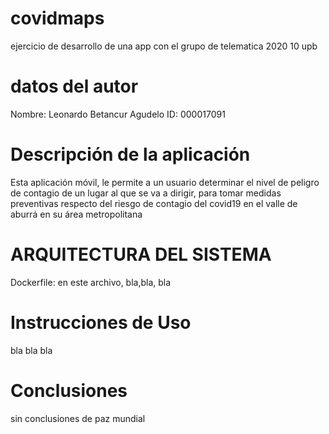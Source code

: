 # covidmaps
ejercicio de desarrollo de una app con el grupo de telematica 2020 10 upb
# datos del autor
Nombre: Leonardo Betancur Agudelo
ID: 000017091
# Descripción de la aplicación
Esta aplicación móvil, le permite a un usuario determinar el nivel de peligro de contagio de un lugar al que se va a dirigir, para tomar medidas preventivas respecto del riesgo de contagio del covid19 en el valle de aburrá en su área metropolitana
# ARQUITECTURA DEL SISTEMA
Dockerfile: en este archivo, bla,bla, bla

# Instrucciones de Uso
bla bla bla

# Conclusiones 
sin conclusiones de paz mundial
